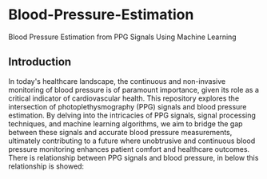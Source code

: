# Blood-Pressure-Estimation
Blood Pressure Estimation from PPG Signals Using Machine Learning

## Introduction

In today's healthcare landscape, the continuous and non-invasive monitoring of blood pressure is of paramount importance, given its role as a critical indicator of cardiovascular health. This repository explores the intersection of photoplethysmography (PPG) signals and blood pressure estimation.
By delving into the intricacies of PPG signals, signal processing techniques, and machine learning algorithms, we aim to bridge the gap between these signals and accurate blood pressure measurements, ultimately contributing to a future where unobtrusive and continuous blood pressure monitoring enhances patient comfort and healthcare outcomes.
There is relationship between PPG signals and blood pressure, in below this relationship is showed:

![]()
